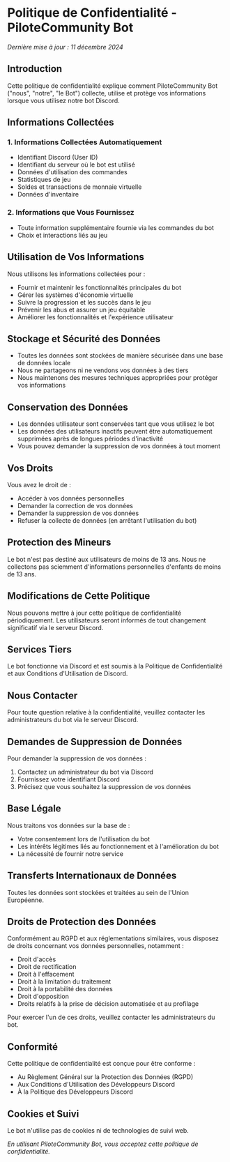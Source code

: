 # Politique de Confidentialité - PiloteCommunity Bot

*Dernière mise à jour : 11 décembre 2024*

## Introduction

Cette politique de confidentialité explique comment PiloteCommunity Bot ("nous", "notre", "le Bot") collecte, utilise et protège vos informations lorsque vous utilisez notre bot Discord.

## Informations Collectées

### 1. Informations Collectées Automatiquement
- Identifiant Discord (User ID)
- Identifiant du serveur où le bot est utilisé
- Données d'utilisation des commandes
- Statistiques de jeu
- Soldes et transactions de monnaie virtuelle
- Données d'inventaire

### 2. Informations que Vous Fournissez
- Toute information supplémentaire fournie via les commandes du bot
- Choix et interactions liés au jeu

## Utilisation de Vos Informations

Nous utilisons les informations collectées pour :
- Fournir et maintenir les fonctionnalités principales du bot
- Gérer les systèmes d'économie virtuelle
- Suivre la progression et les succès dans le jeu
- Prévenir les abus et assurer un jeu équitable
- Améliorer les fonctionnalités et l'expérience utilisateur

## Stockage et Sécurité des Données

- Toutes les données sont stockées de manière sécurisée dans une base de données locale
- Nous ne partageons ni ne vendons vos données à des tiers
- Nous maintenons des mesures techniques appropriées pour protéger vos informations

## Conservation des Données

- Les données utilisateur sont conservées tant que vous utilisez le bot
- Les données des utilisateurs inactifs peuvent être automatiquement supprimées après de longues périodes d'inactivité
- Vous pouvez demander la suppression de vos données à tout moment

## Vos Droits

Vous avez le droit de :
- Accéder à vos données personnelles
- Demander la correction de vos données
- Demander la suppression de vos données
- Refuser la collecte de données (en arrêtant l'utilisation du bot)

## Protection des Mineurs

Le bot n'est pas destiné aux utilisateurs de moins de 13 ans. Nous ne collectons pas sciemment d'informations personnelles d'enfants de moins de 13 ans.

## Modifications de Cette Politique

Nous pouvons mettre à jour cette politique de confidentialité périodiquement. Les utilisateurs seront informés de tout changement significatif via le serveur Discord.

## Services Tiers

Le bot fonctionne via Discord et est soumis à la Politique de Confidentialité et aux Conditions d'Utilisation de Discord.

## Nous Contacter

Pour toute question relative à la confidentialité, veuillez contacter les administrateurs du bot via le serveur Discord.

## Demandes de Suppression de Données

Pour demander la suppression de vos données :
1. Contactez un administrateur du bot via Discord
2. Fournissez votre identifiant Discord
3. Précisez que vous souhaitez la suppression de vos données

## Base Légale

Nous traitons vos données sur la base de :
- Votre consentement lors de l'utilisation du bot
- Les intérêts légitimes liés au fonctionnement et à l'amélioration du bot
- La nécessité de fournir notre service

## Transferts Internationaux de Données

Toutes les données sont stockées et traitées au sein de l'Union Européenne.

## Droits de Protection des Données

Conformément au RGPD et aux réglementations similaires, vous disposez de droits concernant vos données personnelles, notamment :
- Droit d'accès
- Droit de rectification
- Droit à l'effacement
- Droit à la limitation du traitement
- Droit à la portabilité des données
- Droit d'opposition
- Droits relatifs à la prise de décision automatisée et au profilage

Pour exercer l'un de ces droits, veuillez contacter les administrateurs du bot.

## Conformité

Cette politique de confidentialité est conçue pour être conforme :
- Au Règlement Général sur la Protection des Données (RGPD)
- Aux Conditions d'Utilisation des Développeurs Discord
- À la Politique des Développeurs Discord

## Cookies et Suivi

Le bot n'utilise pas de cookies ni de technologies de suivi web.

*En utilisant PiloteCommunity Bot, vous acceptez cette politique de confidentialité.*